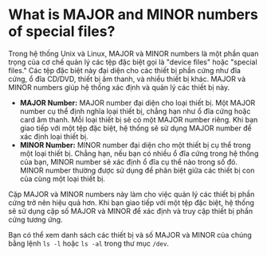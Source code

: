 # What is MAJOR and MINOR numbers of special files?

Trong hệ thống Unix và Linux, MAJOR và MINOR numbers là một phần quan trọng của cơ chế quản lý các tệp đặc biệt gọi là "device files" hoặc "special files." Các tệp đặc biệt này đại diện cho các thiết bị phần cứng như đĩa cứng, ổ đĩa CD/DVD, thiết bị âm thanh, và nhiều thiết bị khác. MAJOR và MINOR numbers giúp hệ thống xác định và quản lý các thiết bị này.

- **MAJOR Number:** MAJOR number đại diện cho loại thiết bị. Một MAJOR number cụ thể định nghĩa loại thiết bị, chẳng hạn như ổ đĩa cứng hoặc card âm thanh. Mỗi loại thiết bị sẽ có một MAJOR number riêng. Khi bạn giao tiếp với một tệp đặc biệt, hệ thống sẽ sử dụng MAJOR number để xác định loại thiết bị.
- **MINOR Number:** MINOR number đại diện cho một thiết bị cụ thể trong một loại thiết bị. Chẳng hạn, nếu bạn có nhiều ổ đĩa cứng trong hệ thống của bạn, MINOR number sẽ xác định ổ đĩa cụ thể nào trong số đó. MINOR number thường được sử dụng để phân biệt giữa các thiết bị con của cùng một loại thiết bị.

Cặp MAJOR và MINOR numbers này làm cho việc quản lý các thiết bị phần cứng trở nên hiệu quả hơn. Khi bạn giao tiếp với một tệp đặc biệt, hệ thống sẽ sử dụng cặp số MAJOR và MINOR để xác định và truy cập thiết bị phần cứng tương ứng.

Bạn có thể xem danh sách các thiết bị và số MAJOR và MINOR của chúng bằng lệnh `ls -l` hoặc `ls -al` trong thư mục `/dev`.